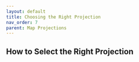 ```yaml
---
layout: default
title: Choosing the Right Projection
nav_order: 7
parent: Map Projections
---
```


## How to Select the Right Projection
